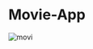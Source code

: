 # Movie-App

![movi](https://user-images.githubusercontent.com/59518539/82320765-328fdb00-99aa-11ea-9aeb-16f281fa5547.gif)

